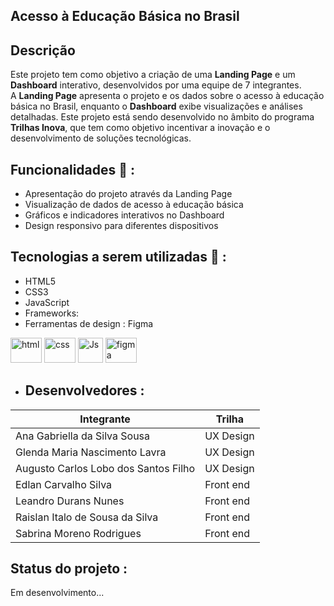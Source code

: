 ## Acesso à Educação Básica no Brasil

## Descrição

Este projeto tem como objetivo a criação de uma **Landing Page** e um **Dashboard** interativo, desenvolvidos por uma equipe de 7 integrantes.  
A **Landing Page** apresenta o projeto e os dados sobre o acesso à educação básica no Brasil, enquanto o **Dashboard** exibe visualizações e análises detalhadas.
Este projeto está sendo desenvolvido no âmbito do programa **Trilhas Inova**, que tem como objetivo incentivar a inovação e o desenvolvimento de soluções tecnológicas.

## Funcionalidades 🧩 : 

- Apresentação do projeto através da Landing Page
- Visualização de dados de acesso à educação básica
- Gráficos e indicadores interativos no Dashboard
- Design responsivo para diferentes dispositivos

## Tecnologias a serem utilizadas 🚀 :

- HTML5
- CSS3
- JavaScript
- Frameworks: 
- Ferramentas de design : Figma


<div>
          
 <img align="space-around" alt="html" height="40" width="50" src="https://cdn.jsdelivr.net/gh/devicons/devicon@latest/icons/html5/html5-original.svg" />
 <img align="space-around" alt="css" height="40" width="50" src="https://cdn.jsdelivr.net/gh/devicons/devicon@latest/icons/css3/css3-original.svg" />
 <img align="space-around" alt="Js" height="40" width="40" src="https://cdn.jsdelivr.net/gh/devicons/devicon@latest/icons/javascript/javascript-original.svg" />
 <img align="space-around" alt="figma" height="40" width="50" src="https://cdn.jsdelivr.net/gh/devicons/devicon@latest/icons/figma/figma-original.svg" />

</div>

- ## Desenvolvedores :

| Integrante                                | Trilha                              |
|-------------------------------------------|-------------------------------------|
| Ana Gabriella da Silva Sousa              | UX Design                          |
| Glenda Maria Nascimento Lavra             | UX Design                          |
| Augusto Carlos Lobo dos Santos Filho      | UX Design                          |
| Edlan Carvalho Silva                      | Front end                          |
| Leandro Durans Nunes                      | Front end                          |
| Raislan Italo de Sousa da Silva           | Front end                          |
| Sabrina Moreno Rodrigues                  | Front end                          |




## Status do projeto :

Em desenvolvimento...
